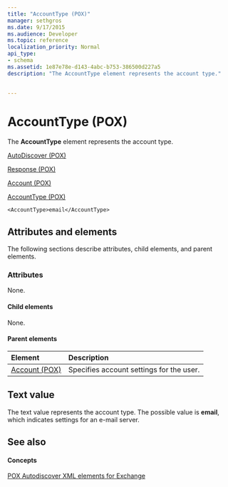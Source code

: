 ```yaml
---
title: "AccountType (POX)"
manager: sethgros
ms.date: 9/17/2015
ms.audience: Developer
ms.topic: reference
localization_priority: Normal
api_type:
- schema
ms.assetid: 1e87e78e-d143-4abc-b753-386500d227a5
description: "The AccountType element represents the account type."
 
 
---
```


# AccountType (POX)

The **AccountType** element represents the account type. 
  
[AutoDiscover (POX)](autodiscover-pox.md)
  
[Response (POX)](response-pox.md)
  
[Account (POX)](account-pox.md)
  
[AccountType (POX)](accounttype-pox.md)
  
```
<AccountType>email</AccountType>
```

## Attributes and elements

The following sections describe attributes, child elements, and parent elements.
  
### Attributes

None.
  
#### Child elements

None.
  
#### Parent elements

|**Element**|**Description**|
|:-----|:-----|
|[Account (POX)](account-pox.md) <br/> |Specifies account settings for the user.  <br/> |
   
## Text value

The text value represents the account type. The possible value is **email**, which indicates settings for an e-mail server. 
  
## See also

#### Concepts

[POX Autodiscover XML elements for Exchange](pox-autodiscover-xml-elements-for-exchange.md)

